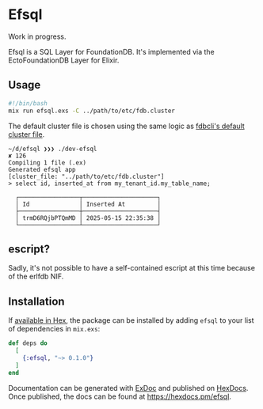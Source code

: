 # Efsql

Work in progress.

Efsql is a SQL Layer for FoundationDB. It's implemented via the EctoFoundationDB Layer for Elixir.

## Usage

```bash
#!/bin/bash
mix run efsql.exs -C ../path/to/etc/fdb.cluster
```

The default cluster file is chosen using the same logic as [fdbcli's default cluster file](https://apple.github.io/foundationdb/administration.html#default-cluster-file).

```
~/d/efsql ❯❯❯ ./dev-efsql                                                                                                                                                ✘ 126
Compiling 1 file (.ex)
Generated efsql app
[cluster_file: "../path/to/etc/fdb.cluster"]
> select id, inserted_at from my_tenant_id.my_table_name;

  ┌─────────────────┬─────────────────────┐
  │ Id              │ Inserted At         │
  ├─────────────────┼─────────────────────┤
  │ trmD6RQjbPTQmMD │ 2025-05-15 22:35:38 │
  └─────────────────┴─────────────────────┘
```

## escript?

Sadly, it's not possible to have a self-contained escript at this time because of the erlfdb NIF.

## Installation

If [available in Hex](https://hex.pm/docs/publish), the package can be installed
by adding `efsql` to your list of dependencies in `mix.exs`:

```elixir
def deps do
  [
    {:efsql, "~> 0.1.0"}
  ]
end
```

Documentation can be generated with [ExDoc](https://github.com/elixir-lang/ex_doc)
and published on [HexDocs](https://hexdocs.pm). Once published, the docs can
be found at <https://hexdocs.pm/efsql>.
